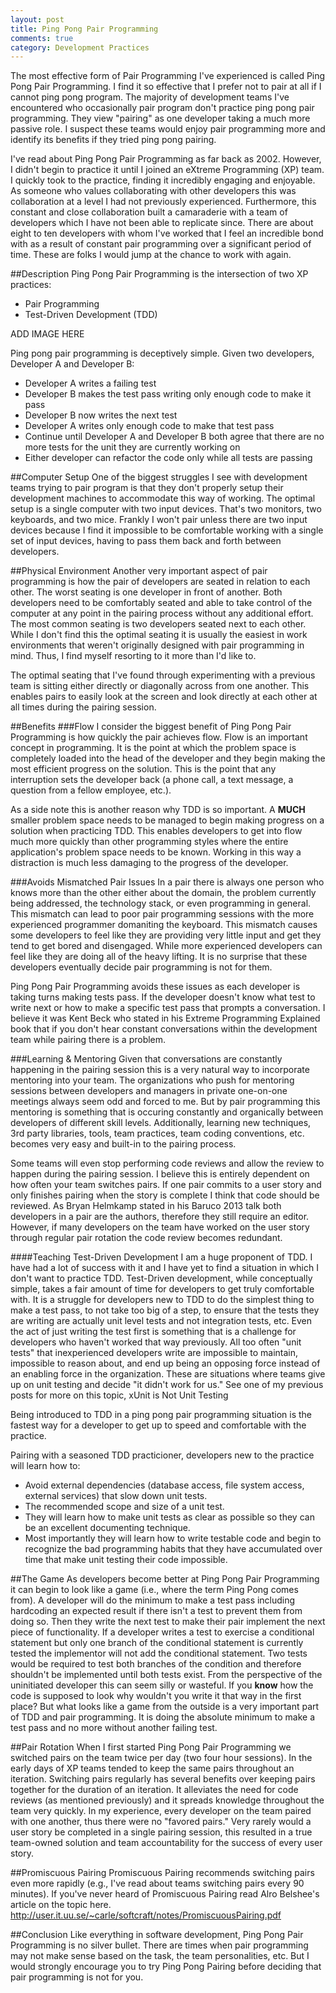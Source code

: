 ```yaml
---
layout: post
title: Ping Pong Pair Programming 
comments: true
category: Development Practices
---
```

The most effective form of Pair Programming I've experienced is called Ping Pong Pair Programming. I find it so effective that I prefer not to pair at all if I cannot ping pong program. The majority of development teams I've encountered who occasionally pair program don't practice ping pong pair programming. They view "pairing" as one developer taking a much more passive role. I suspect these teams would enjoy pair programming more and identify its benefits if they tried ping pong pairing.
<!--more-->
I've read about Ping Pong Pair Programming as far back as 2002. However, I didn't begin to practice it until I joined an eXtreme Programming (XP) team. I quickly took to the practice, finding it incredibly engaging and enjoyable. As someone who values collaborating with other developers this was collaboration at a level I had not previously experienced. Furthermore, this constant and close collaboration built a camaraderie with a team of developers which I have not been able to replicate since. There are about eight to ten developers with whom I've worked that I feel an incredible bond with as a result of constant pair programming over a significant period of time. These are folks I would jump at the chance to work with again.

##Description 
Ping Pong Pair Programming is the intersection of two XP practices:

* Pair Programming
* Test-Driven Development (TDD)

ADD IMAGE HERE

Ping pong pair programming is deceptively simple. Given two developers, Developer A and Developer B:

* Developer A writes a failing test
* Developer B makes the test pass writing only enough code to make it pass
* Developer B now writes the next test
* Developer A writes only enough code to make that test pass
* Continue until Developer A and Developer B both agree that there are no more tests for the unit they are currently working on
* Either developer can refactor the code only while all tests are passing

##Computer Setup
One of the biggest struggles I see with development teams trying to pair program is that they don't properly setup their development machines to accommodate this way of working. The optimal setup is a single computer with two input devices. That's two monitors, two keyboards, and two mice. Frankly I won't pair unless there are two input devices because I find it impossible to be comfortable working with a single set of input devices, having to pass them back and forth between developers.

##Physical Environment
Another very important aspect of pair programming is how the pair of developers are seated in relation to each other. The worst seating is one developer in front of another. Both developers need to be comfortably seated and able to take control of the computer at any point in the pairing process without any additional effort. The most common seating is two developers seated next to each other. While I don't find this the optimal seating it is usually the easiest in work environments that weren't originally designed with pair programming in mind. Thus, I find myself resorting to it more than I'd like to.

The optimal seating that I've found through experimenting with a previous team is sitting either directly or diagonally across from one another. This enables pairs to easily look at the screen and look directly at each other at all times during the pairing session.

##Benefits 
###Flow
I consider the biggest benefit of Ping Pong Pair Programming is how quickly the pair achieves flow. Flow is an important concept in programming. It is the point at which the problem space is completely loaded into the head of the developer and they begin making the most efficient progress on the solution. This is the point that any interruption sets the developer back (a phone call, a text message, a question from a fellow employee, etc.).

As a side note this is another reason why TDD is so important. A **MUCH** smaller problem space needs to be managed to begin making progress on a solution when practicing TDD. This enables developers to get into flow much more quickly than other programming styles where the entire application's problem space needs to be known. Working in this way a distraction is much less damaging to the progress of the developer.

###Avoids Mismatched Pair Issues
In a pair there is always one person who knows more than the other either about the domain, the problem currently being addressed, the technology stack, or even programming in general. This mismatch can lead to poor pair programming sessions with the more experienced programmer domaniting the keyboard. This mismatch causes some developers to feel like they are providing very little input and get they tend to get bored and disengaged. While more experienced developers can feel like they are doing all of the heavy lifting. It is no surprise that these developers eventually decide pair programming is not for them. 

Ping Pong Pair Programming avoids these issues as each developer is taking turns making tests pass. If the developer doesn't know what test to write next or how to make a specific test pass that prompts a conversation. I believe it was Kent Beck who stated in his Extreme Programming Explained book that if you don't hear constant conversations within the development team while pairing there is a problem.

###Learning & Mentoring
Given that conversations are constantly happening in the pairing session this is a very natural way to incorporate mentoring into your team. The organizations who push for mentoring sessions between developers and managers in private one-on-one meetings always seem odd and forced to me. But by pair programming this mentoring is something that is occuring constantly and organically between developers of different skill levels. Additionally, learning new techniques, 3rd party libraries, tools, team practices, team coding conventions, etc. becomes very easy and built-in to the pairing process.

Some teams will even stop performing code reviews and allow the review to happen during the pairing session. I believe this is entirely dependent on how often your team switches pairs. If one pair commits to a user story and only finishes pairing when the story is complete I think that code should be reviewed. As Bryan Helmkamp stated in his Baruco 2013 talk both developers in a pair are the authors, therefore they still require an editor. However, if many developers on the team have worked on the user story through regular pair rotation the code review becomes redundant.

####Teaching Test-Driven Development
I am a huge proponent of TDD. I have had a lot of success with it and I have yet to find a situation in which I don't want to practice TDD. Test-Driven development, while conceptually simple, takes a fair amount of time for developers to get truly comfortable with. It is a struggle for developers new to TDD to do the simplest thing to make a test pass, to not take too big of a step, to ensure that the tests they are writing are actually unit level tests and not integration tests, etc. Even the act of just writing the test first is something that is a challenge for developers who haven't worked that way previously. All too often "unit tests" that inexperienced developers write are impossible to maintain, impossible to reason about, and end up being an opposing force instead of an enabling force in the organization. These are situations where teams give up on unit testing and decide "it didn't work for us." See one of my previous posts for more on this topic, xUnit is Not Unit Testing <LINK HERE>

Being introduced to TDD in a ping pong pair programming situation is the fastest way for a developer to get up to speed and comfortable with the practice. 

Pairing with a seasoned TDD practicioner, developers new to the practice will learn how to:
* Avoid external dependencies (database access, file system access, external services) that slow down unit tests.
* The recommended scope and size of a unit test. 
* They will learn how to make unit tests as clear as possible so they can be an excellent documenting technique. 
* Most importantly they will learn how to write testable code and begin to recognize the bad programming habits that they have accumulated over time that make unit testing their code impossible.

##The Game
As developers become better at Ping Pong Pair Programming it can begin to look like a game (i.e., where the term Ping Pong comes from). A developer will do the minimum to make a test pass including hardcoding an expected result if there isn't a test to prevent them from doing so. Then they write the next test to make their pair implement the next piece of functionality. If a developer writes a test to exercise a conditional statement but only one branch of the conditional statement is currently tested the implementor will not add the conditional statement. Two tests would be required to test both branches of the condition and therefore shouldn't be implemented until both tests exist. From the perspective of the uninitiated developer this can seem silly or wasteful. If you **know** how the code is supposed to look why wouldn't you write it that way in the first place? But what looks like a game from the outside is a very important part of TDD and pair programming. It is doing the absolute minimum to make a test pass and no more without another failing test. 

##Pair Rotation
When I first started Ping Pong Pair Programming we switched pairs on the team twice per day (two four hour sessions). In the early days of XP teams tended to keep the same pairs throughout an iteration. Switching pairs regularly has several benefits over keeping pairs together for the duration of an iteration. It alleviates the need for code reviews (as mentioned previously) and it spreads knowledge throughout the team very quickly. In my experience, every developer on the team paired with one another, thus there were no "favored pairs." Very rarely would a user story be completed in a single pairing session, this resulted in a true team-owned solution and team accountability for the success of every user story.

##Promiscuous Pairing
Promiscuous Pairing recommends switching pairs even more rapidly (e.g., I've read about teams switching pairs every 90 minutes). If you've never heard of Promiscuous Pairing read Alro Belshee's article on the topic here. <LINK>http://user.it.uu.se/~carle/softcraft/notes/PromiscuousPairing.pdf

##Conclusion
Like everything in software development, Ping Pong Pair Programming is no silver bullet. There are times when pair programming may not make sense based on the task, the team personalities, etc. But I would strongly encourage you to try Ping Pong Pairing before deciding that pair programming is not for you.

